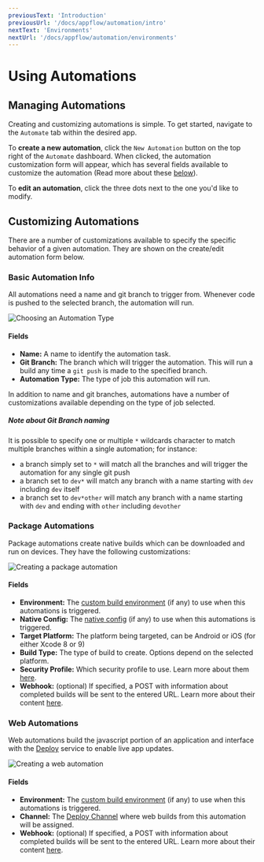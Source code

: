 ```yaml
---
previousText: 'Introduction'
previousUrl: '/docs/appflow/automation/intro'
nextText: 'Environments'
nextUrl: '/docs/appflow/automation/environments'
---
```


# Using Automations

## Managing Automations

Creating and customizing automations is simple. To get started, navigate to the `Automate` tab within the desired app.

To **create a new automation**, click the `New Automation` button on the top right of the `Automate` dashboard. When clicked, the automation customization form will appear, which has several fields available to customize the automation (Read more about these [below](#customizing-automations)).

To **edit an automation**, click the three dots next to the one you'd like to modify.

## Customizing Automations

There are a number of customizations available to specify the specific behavior of a given automation. They are shown on the create/edit automation form below.

### Basic Automation Info

All automations need a name and git branch to trigger from. Whenever code is pushed to the selected branch, the automation will run.

![Choosing an Automation Type](/docs/v4/assets/img/appflow/ss-automation-create-type.png)

#### Fields

* **Name:** A name to identify the automation task.
* **Git Branch:** The branch which will trigger the automation. This will run a build any time a `git push` is made to the specified branch.
* **Automation Type:** The type of job this automation will run.

In addition to name and git branches, automations have a number of customizations available depending on the type of job selected.

##### Note about Git Branch naming

It is possible to specify one or multiple `*` wildcards character to match multiple branches within a single automation; for instance:

* a branch simply set to `*` will match all the branches and will trigger the automation for any single git push
* a branch set to `dev*` will match any branch with a name starting with `dev` including `dev` itself
* a branch set to `dev*other` will match any branch with a name starting with `dev` and ending with `other` including `devother`

### Package Automations

Package automations create native builds which can be downloaded and run on devices. They have the following customizations:

![Creating a package automation](/docs/v4/assets/img/appflow/ss-automation-create-package.png)

#### Fields

* **Environment:** The [custom build environment](/docs/appflow/environments/#custom-environments) (if any) to use when this automations is triggered.
* **Native Config:** The [native config](/docs/appflow/package/intro#native-configs) (if any) to use when this automations is triggered.
* **Target Platform:** The platform being targeted, can be Android or iOS (for either Xcode 8 or 9)
* **Build Type:** The type of build to create. Options depend on the selected platform.
* **Security Profile:** Which security profile to use. Learn more about them [here](/docs/appflow/package/credentials).
* **Webhook:** (optional) If specified, a POST with information about completed builds will be sent to the entered URL. Learn more about their content [here](/docs/appflow/automation/webhooks).

### Web Automations

Web automations build the javascript portion of an application and interface with the [Deploy](/docs/appflow/deploy/intro) service to enable live app updates.

![Creating a web automation](/docs/v4/assets/img/appflow/ss-automation-create-web.png)

#### Fields

* **Environment:** The [custom build environment](/docs/appflow/environments/#custom-environments) (if any) to use when this automations is triggered.
* **Channel:** The [Deploy Channel](/docs/appflow/deploy/channels) where web builds from this automation will be assigned.
* **Webhook:** (optional) If specified, a POST with information about completed builds will be sent to the entered URL. Learn more about their content [here](/docs/appflow/automation/webhooks).